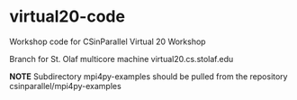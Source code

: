 # virtual20-code
Workshop code for CSinParallel Virtual 20 Workshop

Branch for St. Olaf multicore machine virtual20.cs.stolaf.edu

**NOTE** Subdirectory mpi4py-examples should be pulled from the repository csinparallel/mpi4py-examples
